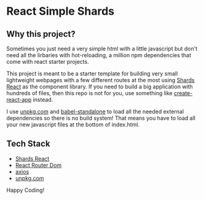 # React Simple Shards

## Why this project?

Sometimes you just need a very simple html with a little javascript but don't need all the lirbaries with hot-reloading, a million npm dependencies that come with react starter projects.

This project is meant to be a starter template for building very small lightweight webpages with a few different routes at the most using [Shards React](https://designrevision.com/downloads/shards-react/) as the component library. If you need to build a big application with hundreds of files, then this repo is not for you, use something like [create-react-app](https://github.com/facebook/create-react-app) instead. 

I use [unpkg.com](https://unpkg.com/) and [babel-standalone](https://babeljs.io/docs/en/babel-standalone) to load all the needed external dependencies so there is no build system! That means you have to load all your new javascript files at the bottom of index.html.


## Tech Stack

- [Shards React](https://designrevision.com/downloads/shards-react/)
- [React Router Dom](https://reacttraining.com/react-router/web/guides/quick-start)
- [axios](https://github.com/axios/axios)
- [unpkg.com](https://unpkg.com/)


Happy Coding!